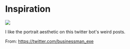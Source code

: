 # Inspiration

![](https://db-feed.s3.amazonaws.com/legacy/Screen_Shot_2017-02-08_at_12_10_09_PM-1486573866999.png)

I like the portrait aesthetic on this twitter bot's weird posts.

From: https://twitter.com/businessman_exe